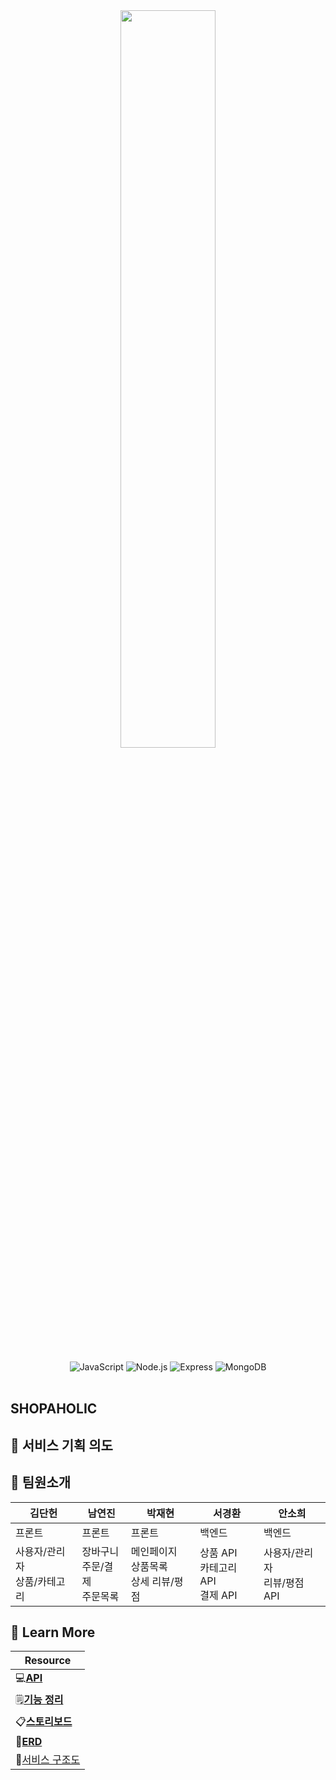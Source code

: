<div align="center">
  <img width='55%' src='https://user-images.githubusercontent.com/78450157/185295480-5660eb01-11de-4149-a563-3e2ec13a0b73.png'/>
</div>

<br/>

<div align='center'>
  <img alt="JavaScript" src="https://img.shields.io/badge/JavaScript-F7DF1E?logo=JavaScript&logoColor=fff"/>
  <img alt="Node.js" src="https://img.shields.io/badge/Node.js-339933?logo=Node.js&logoColor=fff"/>
  <img alt="Express" src="https://img.shields.io/badge/Express-000000?logo=Express&logoColor=fff"/>
  <img alt="MongoDB" src="https://img.shields.io/badge/MongoDB-47A248?logo=MongoDB&logoColor=fff"/>
</div>

<br/>

## SHOPAHOLIC


## 📰 서비스 기획 의도


## 🙂 팀원소개
| 김단헌 | 남연진 | 박재현 | 서경환 | 안소희 |
| --------- | -------- | -------- | -------- | -------- |
| 프론트 | 프론트  | 프론트 | 백엔드 | 백엔드 |
| 사용자/관리자<br>상품/카테고리 | 장바구니<br>주문/결제<br>주문목록 | 메인페이지<br>상품목록<br>상세 리뷰/평점 | 상품 API<br>카테고리 API<br>결제 API | 사용자/관리자<br>리뷰/평점 API |



## 📌 Learn More

| Resource | 
| ------ |
| 💻[**API**](https://github.com/TeamGada/gada/wiki/API) | 
| 🗒[**기능 정리**](https://github.com/sghwan/shopaholic/wiki/service-feature) | 
| 📋[**스토리보드**](https://github.com/TeamGada/gada/wiki/%EC%8A%A4%ED%86%A0%EB%A6%AC%EB%B3%B4%EB%93%9C) | 
| 🧰[**ERD**](https://github.com/TeamGada/gada/wiki/ERD) |  
| 🚂[서비스 구조도](https://github.com/TeamGada/gada/wiki/%EC%84%9C%EB%B9%84%EC%8A%A4-%EA%B5%AC%EC%A1%B0%EB%8F%84) | 

